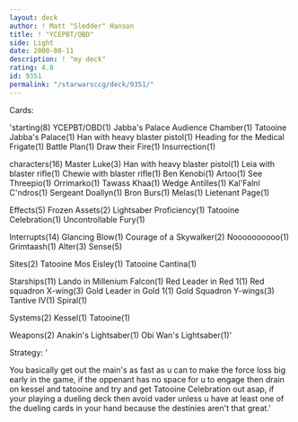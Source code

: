 ```yaml
---
layout: deck
author: ! Matt "Sledder" Hanson
title: ! "YCEPBT/OBD"
side: Light
date: 2000-08-11
description: ! "my deck"
rating: 4.0
id: 9351
permalink: "/starwarsccg/deck/9351/"
---
```

Cards: 

'starting(8)
YCEPBT/OBD(1)
Jabba's Palace Audience Chamber(1)
Tatooine Jabba's Palace(1)
Han with heavy blaster pistol(1)
Heading for the Medical Frigate(1)
Battle Plan(1)
Draw their Fire(1)
Insurrection(1)

characters(16)
Master Luke(3)
Han with heavy blaster pistol(1)
Leia with blaster rifle(1)
Chewie with blaster rifle(1)
Ben Kenobi(1)
Artoo(1)
See Threepio(1)
Orrimarko(1)
Tawass Khaa(1)
Wedge Antilles(1)
Kal'Falnl C'ndros(1)
Sergeant Doallyn(1)
Bron Burs(1)
Melas(1)
Lietenant Page(1)

Effects(5)
Frozen Assets(2)
Lightsaber Proficiency(1)
Tatooine Celebration(1)
Uncontrollable Fury(1)

Interrupts(14)
Glancing Blow(1)
Courage of a Skywalker(2)
Noooooooooo(1)
Grimtaash(1)
Alter(3)
Sense(5)

Sites(2)
Tatooine Mos Eisley(1)
Tatooine Cantina(1)

Starships(11)
Lando in Millenium Falcon(1)
Red Leader in Red 1(1)
Red squadron X-wing(3)
Gold Leader in Gold 1(1)
Gold Squadron Y-wings(3)
Tantive IV(1)
Spiral(1)

Systems(2)
Kessel(1)
Tatooine(1)

Weapons(2)
Anakin's Lightsaber(1)
Obi Wan's Lightsaber(1)'

Strategy: '

You basically get out the main's as fast as u can to make the force loss big early in the game, if the oppenant has no space for u to engage then drain on kessel and tatooine and try and get Tatooine Celebration out asap, if your playing a dueling deck then avoid vader unless u have at least one of the dueling cards in your hand because the destinies aren't that great.'
